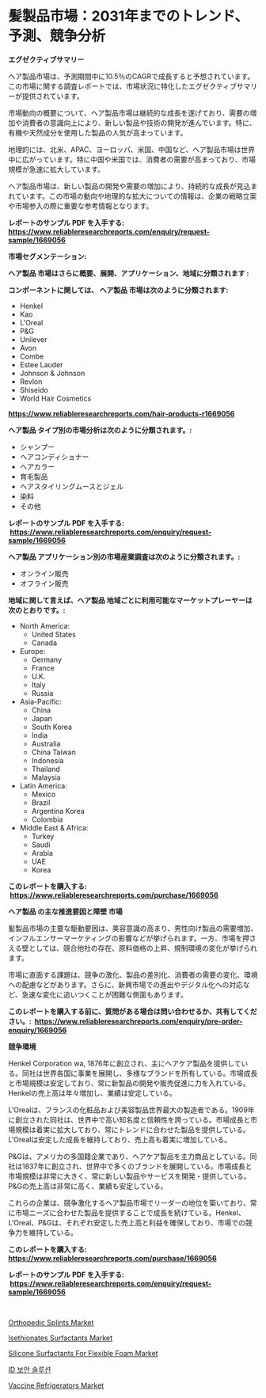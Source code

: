 <p><h1>髪製品市場：2031年までのトレンド、予測、競争分析</h1></p><p><strong>エグゼクティブサマリー</strong></p>
<p><p>ヘア製品市場は、予測期間中に10.5％のCAGRで成長すると予想されています。この市場に関する調査レポートでは、市場状況に特化したエグゼクティブサマリーが提供されています。</p><p>市場動向の概要について、ヘア製品市場は継続的な成長を遂げており、需要の増加や消費者の意識向上により、新しい製品や技術の開発が進んでいます。特に、有機や天然成分を使用した製品の人気が高まっています。</p><p>地理的には、北米、APAC、ヨーロッパ、米国、中国など、ヘア製品市場は世界中に広がっています。特に中国や米国では、消費者の需要が高まっており、市場規模が急速に拡大しています。</p><p>ヘア製品市場は、新しい製品の開発や需要の増加により、持続的な成長が見込まれています。この市場の動向や地理的な拡大についての情報は、企業の戦略立案や市場参入の際に重要な参考情報となります。</p></p>
<p><strong>レポートのサンプル PDF を入手する: <a href="https://www.reliableresearchreports.com/enquiry/request-sample/1669056">https://www.reliableresearchreports.com/enquiry/request-sample/1669056</a></strong></p>
<p><strong>市場セグメンテーション:</strong></p>
<p><strong> ヘア製品 市場はさらに概要、展開、アプリケーション、地域に分類されます :</strong></p>
<p><strong>コンポーネントに関しては、 ヘア製品 市場は次のように分類されます: &nbsp;</strong></p>
<p><ul><li>Henkel</li><li>Kao</li><li>L'Oreal</li><li>P&G</li><li>Unilever</li><li>Avon</li><li>Combe</li><li>Estee Lauder</li><li>Johnson & Johnson</li><li>Revlon</li><li>Shiseido</li><li>World Hair Cosmetics</li></ul></p>
<p><strong><a href="https://www.reliableresearchreports.com/hair-products-r1669056">https://www.reliableresearchreports.com/hair-products-r1669056</a></strong></p>
<p><strong> ヘア製品 タイプ別の市場分析は次のように分類されます。:</strong></p>
<p><ul><li>シャンプー</li><li>ヘアコンディショナー</li><li>ヘアカラー</li><li>育毛製品</li><li>ヘアスタイリングムースとジェル</li><li>染料</li><li>その他</li></ul></p>
<p><strong>レポートのサンプル PDF を入手する: &nbsp;<a href="https://www.reliableresearchreports.com/enquiry/request-sample/1669056">https://www.reliableresearchreports.com/enquiry/request-sample/1669056</a></strong></p>
<p><strong> ヘア製品 アプリケーション別の市場産業調査は次のように分類されます。:</strong></p>
<p><ul><li>オンライン販売</li><li>オフライン販売</li></ul></p>
<p><strong>地域に関して言えば、ヘア製品 地域ごとに利用可能なマーケットプレーヤーは次のとおりです。:</strong></p>
<p><ul>
    <li>
        North America:
        <ul>
            <li>United States</li>
            <li>Canada</li>
        </ul>
    </li>
    <li>
        Europe:
        <ul>
            <li>Germany</li>
            <li>France</li>
            <li>U.K.</li>
            <li>Italy</li>
            <li>Russia</li>
        </ul>
    </li>
    <li>
        Asia-Pacific:
        <ul>
            <li>China</li>
            <li>Japan</li>
            <li>South Korea</li>
            <li>India</li>
            <li>Australia</li>
            <li>China Taiwan</li>
            <li>Indonesia</li>
            <li>Thailand</li>
            <li>Malaysia</li>
        </ul>
    </li>
    <li>
        Latin America:
        <ul>
            <li>Mexico</li>
            <li>Brazil</li>
            <li>Argentina Korea</li>
            <li>Colombia</li>
        </ul>
    </li>
    <li>
        Middle East & Africa:
        <ul>
            <li>Turkey</li>
            <li>Saudi</li>
            <li>Arabia</li>
            <li>UAE</li>
            <li>Korea</li>
        </ul>
    </li>
    </ul></p>
<p><strong>このレポートを購入する: &nbsp;<a href="https://www.reliableresearchreports.com/purchase/1669056">https://www.reliableresearchreports.com/purchase/1669056</a></strong></p>
<p><strong>ヘア製品 の主な推進要因と障壁 市場</strong></p>
<p><p>髪製品市場の主要な駆動要因は、美容意識の高まり、男性向け製品の需要増加、インフルエンサーマーケティングの影響などが挙げられます。一方、市場を押さえる壁としては、競合他社の存在、原料価格の上昇、規制環境の変化が挙げられます。</p><p>市場に直面する課題は、競争の激化、製品の差別化、消費者の需要の変化、環境への配慮などがあります。さらに、新興市場での進出やデジタル化への対応など、急速な変化に追いつくことが困難な側面もあります。</p></p>
<p><strong>このレポートを購入する前に、質問がある場合は問い合わせるか、共有してください。:&nbsp; <a href="https://www.reliableresearchreports.com/enquiry/pre-order-enquiry/1669056">https://www.reliableresearchreports.com/enquiry/pre-order-enquiry/1669056</a></strong></p>
<p><strong>競争環境</strong></p>
<p><p>Henkel Corporation wa, 1876年に創立され、主にヘアケア製品を提供している。同社は世界各国に事業を展開し、多様なブランドを所有している。市場成長と市場規模は安定しており、常に新製品の開発や販売促進に力を入れている。Henkelの売上高は年々増加し、業績は安定している。</p><p>L'Orealは、フランスの化粧品および美容製品世界最大の製造者である。1909年に創立された同社は、世界中で高い知名度と信頼性を誇っている。市場成長と市場規模は着実に拡大しており、常にトレンドに合わせた製品を提供している。L'Orealは安定した成長を維持しており、売上高も着実に増加している。</p><p>P&Gは、アメリカの多国籍企業であり、ヘアケア製品を主力商品としている。同社は1837年に創立され、世界中で多くのブランドを展開している。市場成長と市場規模は非常に大きく、常に新しい製品やサービスを開発・提供している。P&Gの売上高は非常に高く、業績も安定している。</p><p>これらの企業は、競争激化するヘア製品市場でリーダーの地位を築いており、常に市場ニーズに合わせた製品を提供することで成長を続けている。Henkel、L'Oreal、P&Gは、それぞれ安定した売上高と利益を確保しており、市場での競争力を維持している。</p></p>
<p><strong>このレポートを購入する: &nbsp; <a href="https://www.reliableresearchreports.com/purchase/1669056">https://www.reliableresearchreports.com/purchase/1669056</a></strong></p>
<p><strong>レポートのサンプル PDF を入手する: &nbsp;<a href="https://www.reliableresearchreports.com/enquiry/request-sample/1669056">https://www.reliableresearchreports.com/enquiry/request-sample/1669056</a></strong><strong></strong></p>
<p>&nbsp;</p>
<p><p><a href="https://www.linkedin.com/pulse/orthopedic-splints-market-insight-trends-growth-forecasted-0p2xc">Orthopedic Splints Market</a></p><p><a href="https://github.com/globismark/Market-Research-Report-List-3/blob/main/isethionates-surfactants-market.md">Isethionates Surfactants Market</a></p><p><a href="https://github.com/bobicer/Market-Research-Report-List-3/blob/main/silicone-surfactants-for-flexible-foam-market.md">Silicone Surfactants For Flexible Foam Market</a></p><p><a href="https://github.com/novabrown3/Market-Research-Report-List-1/blob/main/791338854620.md">ID 보안 솔루션</a></p><p><a href="https://www.linkedin.com/pulse/vaccine-refrigerators-market-report-reveals-latest-trends-growth-36jjf">Vaccine Refrigerators Market</a></p></p>
